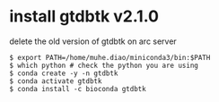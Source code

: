 # install gtdbtk v2.1.0
delete the old version of gtdbtk on arc server 

```
$ export PATH=/home/muhe.diao/miniconda3/bin:$PATH
$ which python # check the python you are using
$ conda create -y -n gtdbtk
$ conda activate gtdbtk
$ conda install -c bioconda gtdbtk
```
